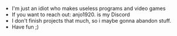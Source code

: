 - I'm just an idiot who makes useless programs and video games
- If you want to reach out: anjo1920. is my Discord
- I don't finish projects that much, so i maybe gonna abandon stuff.
- Have fun ;)
